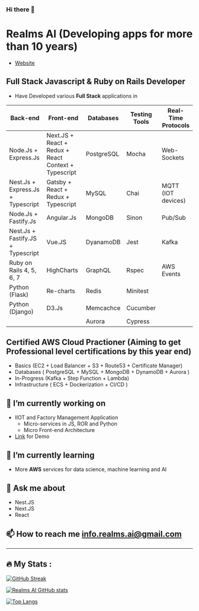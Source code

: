 ### Hi there 👋

# Realms AI (Developing apps for more than **10 years**)

- [Website](https://realmsai.com)

## Full Stack **Javascript** & Ruby on Rails Developer

- Have Developed various **Full Stack** applications in

| Back-end | Front-end | Databases | Testing Tools | Real-Time Protocols |
| ------------ | ------------ | ------------ | ------------- | ----- |
| Node.Js + Express.Js | Next.JS + React + Redux + React Context + Typescript | PostgreSQL | Mocha | Web-Sockets
| Nest.Js + Express.Js + Typescript | Gatsby + React + Redux + Typescript | MySQL | Chai | MQTT (IOT devices)
| Node.Js + Fastify.Js | Angular.Js | MongoDB | Sinon | Pub/Sub
| Nest.Js + Fastify.JS + Typescript | Vue.JS | DyanamoDB | Jest | Kafka
| Ruby on Rails 4, 5, 6, 7 | HighCharts | GraphQL | Rspec | AWS Events
| Python (Flask)  | Re-charts | Redis | Minitest |
| Python (Django) | D3.Js | Memcachce | Cucumber |
||  | Aurora | Cypress |

## Certified AWS Cloud Practioner (Aiming to get **Professional** level certifications by this year end)

- Basics (EC2 + Load Balancer + S3 + Route53 + Certificate Manager)
- Databases ( PostgreSQL + MySQL + MongoDB + DynamoDB + Aurora )
- In-Progress (Kafka + Step Function + Lambda)
- Infrastructure ( ECS + Dockerization + CI/CD )



## 🔭 I’m currently working on 
  - IIOT and Factory Management Application 
    - Micro-services in JS, ROR and Python
    - Micro Front-end Architecture
  - [Link](https://demo.thingsgosocial.com/Enquire?eID=n234) for Demo
  
## 🌱 I’m currently learning
  - More **AWS** services for data science, machine learning and AI

## 💬 Ask me about
  - Nest.JS
  - Next.JS
  - React
  
## 📫 How to reach me info.realms.ai@gmail.com

---

## :fire: My Stats :
[![GitHub Streak](http://github-readme-streak-stats.herokuapp.com?user=realms-ai&theme=dark&background=000000)](https://git.io/streak-stats)

[![Realms AI GitHub stats](https://github-readme-stats.vercel.app/api?username=realms-ai&layout=compact&theme=vision-friendly-dark&show_icons=true)](https://github.com/realms-ai/github-readme-stats)


[![Top Langs](https://github-readme-stats.vercel.app/api/top-langs/?username=realms-ai&layout=compact&theme=vision-friendly-dark)](https://github.com/realms-ai/github-readme-stats)


<!--
- 👯 I’m looking to collaborate on ...
- 🤔 I’m looking for help with ...
- 💬 Ask me about ...
- 📫 How to reach me: ...
- 😄 Pronouns: ...
- ⚡ Fun fact: ...
- <img src="https://github.githubassets.com/images/icons/emoji/unicode/1f4c4.png" alt='page_facing_up' width="1.5%"/>
- ![page_facing_up](https://github.githubassets.com/images/icons/emoji/unicode/1f4c4.png) Know about my experiences in my LinkedIn profile
-->
